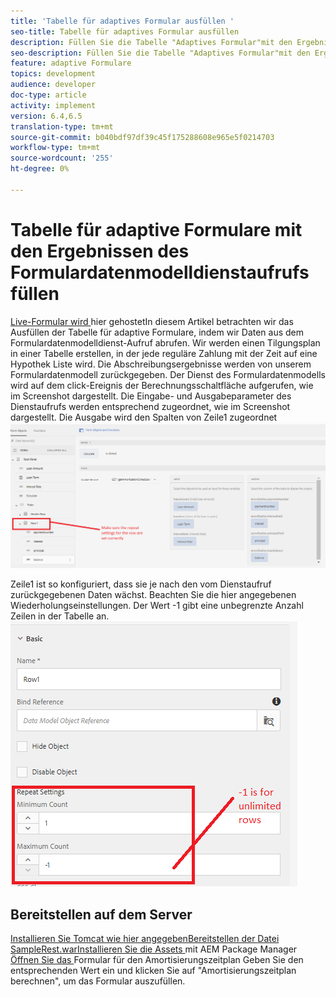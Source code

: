 ```yaml
---
title: 'Tabelle für adaptives Formular ausfüllen '
seo-title: Tabelle für adaptives Formular ausfüllen
description: Füllen Sie die Tabelle "Adaptives Formular"mit den Ergebnissen von Formulardatenmodell-Dienstaufrufen
seo-description: Füllen Sie die Tabelle "Adaptives Formular"mit den Ergebnissen von Formulardatenmodell-Dienstaufrufen
feature: adaptive Formulare
topics: development
audience: developer
doc-type: article
activity: implement
version: 6.4,6.5
translation-type: tm+mt
source-git-commit: b040bdf97df39c45f175288608e965e5f0214703
workflow-type: tm+mt
source-wordcount: '255'
ht-degree: 0%

---
```



# Tabelle für adaptive Formulare mit den Ergebnissen des Formulardatenmodelldienstaufrufs füllen

[Live-Formular wird ](https://forms.enablementadobe.com/content/dam/formsanddocuments/amortization/jcr:content?wcmmode=disabled)
hier gehostetIn diesem Artikel betrachten wir das Ausfüllen der Tabelle für adaptive Formulare, indem wir Daten aus dem Formulardatenmodelldienst-Aufruf abrufen. Wir werden einen Tilgungsplan in einer Tabelle erstellen, in der jede reguläre Zahlung mit der Zeit auf eine Hypothek Liste wird. Die Abschreibungsergebnisse werden von unserem Formulardatenmodell zurückgegeben. Der Dienst des Formulardatenmodells wird auf dem click-Ereignis der Berechnungsschaltfläche aufgerufen, wie im Screenshot dargestellt. Die Eingabe- und Ausgabeparameter des Dienstaufrufs werden entsprechend zugeordnet, wie im Screenshot dargestellt. Die Ausgabe wird den Spalten von Zeile1 zugeordnet
![clickEvent](assets/amortization.PNG)

Zeile1 ist so konfiguriert, dass sie je nach den vom Dienstaufruf zurückgegebenen Daten wächst. Beachten Sie die hier angegebenen Wiederholungseinstellungen. Der Wert -1 gibt eine unbegrenzte Anzahl Zeilen in der Tabelle an.
![Zeile1](assets/rowconfiguration.PNG)

## Bereitstellen auf dem Server

[Installieren Sie Tomcat wie ](/help/forms/ic-print-channel-tutorial/set-up-tomcat.md)
[hier angegebenBereitstellen der ](https://forms.enablementadobe.com/content/DemoServerBundles/SampleRest.war)
[Datei SampleRest.warInstallieren Sie die Assets  ](assets/amortizationschedule.zip) mit AEM Package Manager 
[Öffnen Sie das ](http://localhost:4502/content/dam/formsanddocuments/amortization/jcr:content?wcmmode=disabled)
Formular für den Amortisierungszeitplan Geben Sie den entsprechenden Wert ein und klicken Sie auf &quot;Amortisierungszeitplan berechnen&quot;, um das Formular auszufüllen.

